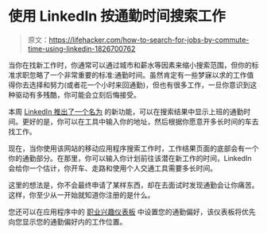 # 使用 LinkedIn 按通勤时间搜索工作

> 原文：<https://lifehacker.com/how-to-search-for-jobs-by-commute-time-using-linkedin-1826700762>

当你在找新工作时，你通常可以通过城市和薪水等因素来缩小搜索范围，但你的标准求职忽略了一个非常重要的标准:通勤时间。虽然肯定有一些梦寐以求的工作值得你去选择和努力(或者花一个小时来回通勤)，但也有很多工作，一旦你意识到这种驱动有多残酷，你可能会立刻后悔接受。



本周 [LinkedIn 推出了一个名为](https://blog.linkedin.com/2018/june/7/introducing-your-commute-on-linkedin-jobs-explore-travel-time) 的新功能，可以在搜索结果中显示上班的通勤时间。更好的是，你可以在工具中输入你的地址，然后根据你愿意开多长时间的车去找工作。

现在，当你使用该网站的移动应用程序搜索工作时，工作结果页面的底部会有一个你的通勤部分。在那里，你可以输入你计划前往该潜在新工作的时间，LinkedIn 会给你一个估计，你开车、走路和使用个人交通工具需要多长时间。

这里的想法是，你不会最终申请了某样东西，却在去面试时发现通勤会让你痛苦。这样，你至少从一开始就知道你注册的是什么。

您还可以在应用程序中的 [职业兴趣仪表板](https://www.linkedin.com/jobs/career-interests/) 中设置您的通勤偏好，该仪表板将优先向您显示您的通勤偏好内的工作位置。